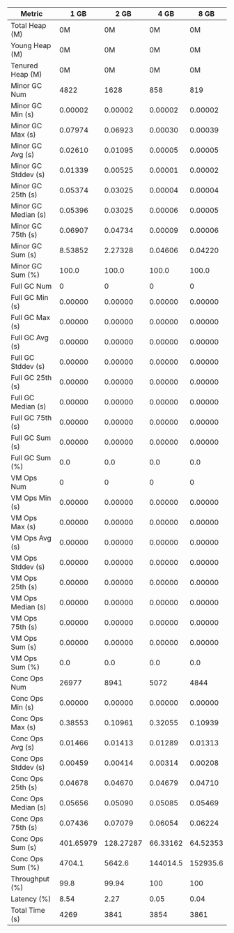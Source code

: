 | Metric | 1 GB | 2 GB | 4 GB | 8 GB |
|------|----|----|----|----|
| Total Heap (M) | 0M | 0M | 0M | 0M |
| Young Heap (M) | 0M | 0M | 0M | 0M |
| Tenured Heap (M) | 0M | 0M | 0M | 0M |
| Minor GC Num | 4822 | 1628 | 858 | 819 |
| Minor GC Min (s) | 0.00002 | 0.00002 | 0.00002 | 0.00002 |
| Minor GC Max (s) | 0.07974 | 0.06923 | 0.00030 | 0.00039 |
| Minor GC Avg (s) | 0.02610 | 0.01095 | 0.00005 | 0.00005 |
| Minor GC Stddev (s) | 0.01339 | 0.00525 | 0.00001 | 0.00002 |
| Minor GC 25th (s) | 0.05374 | 0.03025 | 0.00004 | 0.00004 |
| Minor GC Median (s) | 0.05396 | 0.03025 | 0.00006 | 0.00005 |
| Minor GC 75th (s) | 0.06907 | 0.04734 | 0.00009 | 0.00006 |
| Minor GC Sum (s) | 8.53852 | 2.27328 | 0.04606 | 0.04220 |
| Minor GC Sum (%) | 100.0 | 100.0 | 100.0 | 100.0 |
| Full GC Num | 0 | 0 | 0 | 0 |
| Full GC Min (s) | 0.00000 | 0.00000 | 0.00000 | 0.00000 |
| Full GC Max (s) | 0.00000 | 0.00000 | 0.00000 | 0.00000 |
| Full GC Avg (s) | 0.00000 | 0.00000 | 0.00000 | 0.00000 |
| Full GC Stddev (s) | 0.00000 | 0.00000 | 0.00000 | 0.00000 |
| Full GC 25th (s) | 0.00000 | 0.00000 | 0.00000 | 0.00000 |
| Full GC Median (s) | 0.00000 | 0.00000 | 0.00000 | 0.00000 |
| Full GC 75th (s) | 0.00000 | 0.00000 | 0.00000 | 0.00000 |
| Full GC Sum (s) | 0.00000 | 0.00000 | 0.00000 | 0.00000 |
| Full GC Sum (%) | 0.0 | 0.0 | 0.0 | 0.0 |
| VM Ops Num | 0 | 0 | 0 | 0 |
| VM Ops Min (s) | 0.00000 | 0.00000 | 0.00000 | 0.00000 |
| VM Ops Max (s) | 0.00000 | 0.00000 | 0.00000 | 0.00000 |
| VM Ops Avg (s) | 0.00000 | 0.00000 | 0.00000 | 0.00000 |
| VM Ops Stddev (s) | 0.00000 | 0.00000 | 0.00000 | 0.00000 |
| VM Ops 25th (s) | 0.00000 | 0.00000 | 0.00000 | 0.00000 |
| VM Ops Median (s) | 0.00000 | 0.00000 | 0.00000 | 0.00000 |
| VM Ops 75th (s) | 0.00000 | 0.00000 | 0.00000 | 0.00000 |
| VM Ops Sum (s) | 0.00000 | 0.00000 | 0.00000 | 0.00000 |
| VM Ops Sum (%) | 0.0 | 0.0 | 0.0 | 0.0 |
| Conc Ops Num | 26977 | 8941 | 5072 | 4844 |
| Conc Ops Min (s) | 0.00000 | 0.00000 | 0.00000 | 0.00000 |
| Conc Ops Max (s) | 0.38553 | 0.10961 | 0.32055 | 0.10939 |
| Conc Ops Avg (s) | 0.01466 | 0.01413 | 0.01289 | 0.01313 |
| Conc Ops Stddev (s) | 0.00459 | 0.00414 | 0.00314 | 0.00208 |
| Conc Ops 25th (s) | 0.04678 | 0.04670 | 0.04679 | 0.04710 |
| Conc Ops Median (s) | 0.05656 | 0.05090 | 0.05085 | 0.05469 |
| Conc Ops 75th (s) | 0.07436 | 0.07079 | 0.06054 | 0.06224 |
| Conc Ops Sum (s) | 401.65979 | 128.27287 | 66.33162 | 64.52353 |
| Conc Ops Sum (%) | 4704.1 | 5642.6 | 144014.5 | 152935.6 |
| Throughput (%) | 99.8 | 99.94 | 100 | 100 |
| Latency (%) | 8.54 | 2.27 | 0.05 | 0.04 |
| Total Time (s) | 4269 | 3841 | 3854 | 3861 |
